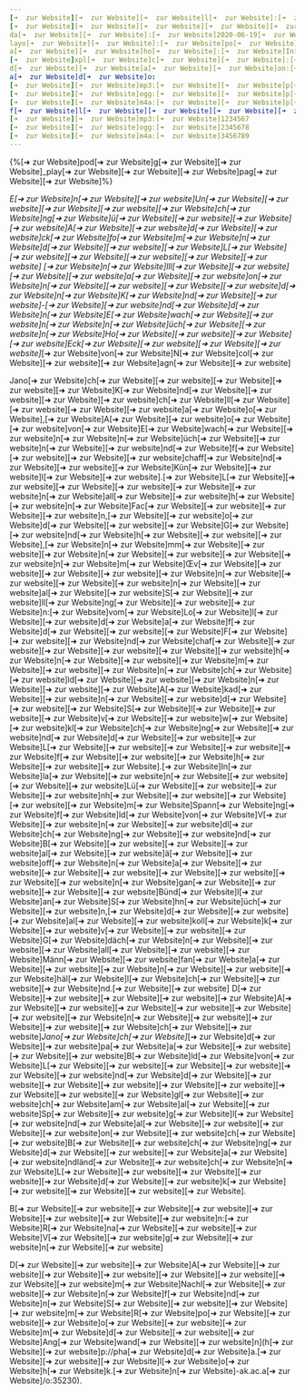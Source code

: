 ```yaml
---
[➜  zur Website][➜  zur Website][➜  zur Website]l[➜  zur Website]:[➜  zur Website]Ep[➜  zur Website][➜  zur Website]od[➜  zur Website][➜  zur Website]01
[➜  zur Website][➜  zur Website][➜  zur Website][➜  zur Website][➜  zur Website][➜  zur Website]l[➜  zur Website]:[➜  zur Website]Jano[➜  zur Website]ch[➜  zur Website][➜  zur Website]nd[➜  zur Website]d[➜  zur Website][➜  zur Website][➜  zur Website]L[➜  zur Website][➜  zur Website][➜  zur Website][➜  zur Website][➜  zur Website]-[➜  zur Website]N[➜  zur Website]col[➜  zur Website][➜  zur Website][➜  zur Website]agn[➜  zur Website][➜  zur Website]
da[➜  zur Website][➜  zur Website]:[➜  zur Website]2020-06-19[➜  zur Website]10:02:00
layo[➜  zur Website][➜  zur Website]:[➜  zur Website]po[➜  zur Website][➜  zur Website]
a[➜  zur Website][➜  zur Website]ho[➜  zur Website]:[➜  zur Website]In[➜  zur Website][➜  zur Website][➜  zur Website][➜  zur Website][➜  zur Website][➜  zur Website][➜  zur Website]fü[➜  zur Website][➜  zur Website]K[➜  zur Website]n[➜  zur Website][➜  zur Website]w[➜  zur Website][➜  zur Website][➜  zur Website][➜  zur Website]n[➜  zur Website]chaf[➜  zur Website][➜  zur Website]n,[➜  zur Website]K[➜  zur Website]n[➜  zur Website][➜  zur Website]pädagog[➜  zur Website]k[➜  zur Website][➜  zur Website]nd[➜  zur Website]K[➜  zur Website]n[➜  zur Website][➜  zur Website]v[➜  zur Website][➜  zur Website]m[➜  zur Website][➜  zur Website][➜  zur Website]l[➜  zur Website]ng
[➜  zur Website]xpl[➜  zur Website]c[➜  zur Website][➜  zur Website]:[➜  zur Website]"no"
d[➜  zur Website][➜  zur Website]a[➜  zur Website][➜  zur Website]on:[➜  zur Website]"0:11:26"
a[➜  zur Website]d[➜  zur Website]o:
[➜  zur Website][➜  zur Website]mp3:[➜  zur Website][➜  zur Website]p[➜  zur Website][➜  zur Website]od[➜  zur Website]01.mp3
[➜  zur Website][➜  zur Website]ogg:[➜  zur Website][➜  zur Website]p[➜  zur Website][➜  zur Website]od[➜  zur Website]01.ogg
[➜  zur Website][➜  zur Website]m4a:[➜  zur Website][➜  zur Website]p[➜  zur Website][➜  zur Website]od[➜  zur Website]01.m4a
f[➜  zur Website]l[➜  zur Website][➜  zur Website][➜  zur Website][➜  zur Website][➜  zur Website]:
[➜  zur Website][➜  zur Website]mp3:[➜  zur Website]1234567
[➜  zur Website][➜  zur Website]ogg:[➜  zur Website]2345678
[➜  zur Website][➜  zur Website]m4a:[➜  zur Website]3456789
---
```


{%[➜  zur Website]pod[➜  zur Website]g[➜  zur Website][➜  zur Website]_play[➜  zur Website][➜  zur Website][➜  zur Website]pag[➜  zur Website][➜  zur Website]%}

_E[➜ zur Website]n[➜ zur Website][➜ zur website]Un[➜ zur Website][➜ zur website][➜ zur Website][➜ zur website][➜ zur Website]ch[➜ zur Website]ng[➜ zur Website]ü[➜ zur Website][➜ zur website][➜ zur Website][➜ zur website]A[➜ zur Website][➜ zur website]d[➜ zur Website][➜ zur website]ck[➜ zur Website]fo[➜ zur Website]m[➜ zur Website]n[➜ zur Website]d[➜ zur Website][➜ zur website][➜ zur Website]L[➜ zur Website][➜ zur website][➜ zur Website][➜ zur website][➜ zur Website][➜ zur website]
[➜ zur Website]n[➜ zur Website]Ill[➜ zur Website][➜ zur website][➜ zur Website][➜ zur website]a[➜ zur Website][➜ zur website]on[➜ zur Website]n[➜ zur Website][➜ zur website][➜ zur Website][➜ zur website]d[➜ zur Website]n[➜ zur Website]K[➜ zur Website]nd[➜ zur Website][➜ zur website]-[➜ zur Website][➜ zur website]nd[➜ zur Website]d[➜ zur Website]n[➜ zur Website]E[➜ zur Website]wach[➜ zur Website][➜ zur website]n[➜ zur Website]n[➜ zur Website]üch[➜ zur Website][➜ zur website]n[➜ zur Website]Ho[➜ zur Website][➜ zur website][➜ zur Website][➜ zur website]Eck[➜ zur Website][➜ zur website][➜ zur Website][➜ zur website]_[➜ zur Website]von[➜ zur Website]N[➜ zur Website]col[➜ zur Website][➜ zur website][➜ zur Website]agn[➜ zur Website][➜ zur website]

Jano[➜ zur Website]ch[➜ zur Website][➜ zur website][➜ zur Website][➜ zur website][➜ zur Website]K[➜ zur Website]nd[➜ zur Website][➜ zur website][➜ zur Website][➜ zur website]ch[➜ zur Website]ll[➜ zur Website][➜ zur website][➜ zur Website][➜ zur website]a[➜ zur Website]o[➜ zur Website],[➜ zur Website]A[➜ zur Website][➜ zur website]o[➜ zur Website][➜ zur website]von[➜ zur Website]E[➜ zur Website]wach[➜ zur Website][➜ zur website]n[➜ zur Website]n[➜ zur Website]üch[➜ zur Website][➜ zur website]n[➜ zur Website][➜ zur website]nd[➜ zur Website]f[➜ zur Website][➜ zur website][➜ zur Website][➜ zur website]chaff[➜ zur Website]nd[➜ zur Website][➜ zur website][➜ zur Website]Kün[➜ zur Website][➜ zur website]l[➜ zur Website][➜ zur website].[➜ zur Website]L[➜ zur Website][➜ zur website][➜ zur Website][➜ zur website][➜ zur Website][➜ zur website]n[➜ zur Website]all[➜ zur Website][➜ zur website]h[➜ zur Website][➜ zur website]n[➜ zur Website]Fac[➜ zur Website][➜ zur website][➜ zur Website][➜ zur website]n,[➜ zur Website][➜ zur website]o[➜ zur Website]d[➜ zur Website][➜ zur website][➜ zur Website]G[➜ zur Website][➜ zur website]nd[➜ zur Website]h[➜ zur Website][➜ zur website][➜ zur Website],[➜ zur Website]n[➜ zur Website]mm[➜ zur Website][➜ zur website][➜ zur Website]n[➜ zur Website][➜ zur website][➜ zur Website][➜ zur website]n[➜ zur Website]m[➜ zur Website]Œv[➜ zur Website][➜ zur website][➜ zur Website][➜ zur website][➜ zur Website]n[➜ zur Website][➜ zur website][➜ zur Website][➜ zur website]n[➜ zur Website][➜ zur website]al[➜ zur Website][➜ zur website]S[➜ zur Website][➜ zur website]ll[➜ zur Website]ng[➜ zur Website][➜ zur website][➜ zur Website]n:[➜ zur Website]vom[➜ zur Website]Lo[➜ zur Website]l[➜ zur Website][➜ zur website]d[➜ zur Website]a[➜ zur Website]f[➜ zur Website]d[➜ zur Website][➜ zur website][➜ zur Website]F[➜ zur Website][➜ zur website][➜ zur Website]nd[➜ zur Website]chaf[➜ zur Website][➜ zur website][➜ zur Website][➜ zur website][➜ zur Website][➜ zur website]h[➜ zur Website]n[➜ zur Website][➜ zur website][➜ zur Website]m[➜ zur Website][➜ zur website][➜ zur Website]n[➜ zur Website]ch[➜ zur Website][➜ zur website]ld[➜ zur Website][➜ zur website][➜ zur Website]n[➜ zur Website][➜ zur website][➜ zur Website]A[➜ zur Website]kad[➜ zur Website][➜ zur website]n[➜ zur Website][➜ zur website]d[➜ zur Website][➜ zur website][➜ zur Website]S[➜ zur Website]l[➜ zur Website][➜ zur website][➜ zur Website]v[➜ zur Website][➜ zur website]w[➜ zur Website][➜ zur website]kl[➜ zur Website]ch[➜ zur Website]ng[➜ zur Website][➜ zur website]nd[➜ zur Website]d[➜ zur Website][➜ zur website][➜ zur Website]L[➜ zur Website][➜ zur website][➜ zur Website][➜ zur website][➜ zur Website]f[➜ zur Website][➜ zur website][➜ zur Website]h[➜ zur Website][➜ zur website][➜ zur Website].[➜ zur Website]In[➜ zur Website]la[➜ zur Website][➜ zur website]n[➜ zur Website][➜ zur website][➜ zur Website][➜ zur website]Lü[➜ zur Website][➜ zur website][➜ zur Website][➜ zur website]nh[➜ zur Website][➜ zur website][➜ zur Website][➜ zur website][➜ zur Website]m[➜ zur Website]Spann[➜ zur Website]ng[➜ zur Website]f[➜ zur Website]ld[➜ zur Website]von[➜ zur Website]V[➜ zur Website][➜ zur website]n[➜ zur Website][➜ zur website]dl[➜ zur Website]ch[➜ zur Website]ng[➜ zur Website][➜ zur website]nd[➜ zur Website]B[➜ zur Website][➜ zur website][➜ zur Website][➜ zur website]al[➜ zur Website][➜ zur website]ä[➜ zur Website][➜ zur website]off[➜ zur Website]n[➜ zur Website]a[➜ zur Website][➜ zur website][➜ zur Website][➜ zur website][➜ zur Website][➜ zur website][➜ zur Website][➜ zur website]n[➜ zur Website]gan[➜ zur Website][➜ zur website][➜ zur Website][➜ zur website]Bünd[➜ zur Website]l[➜ zur Website]an[➜ zur Website]S[➜ zur Website]hn[➜ zur Website]üch[➜ zur Website][➜ zur website]n,[➜ zur Website]d[➜ zur Website][➜ zur website][➜ zur Website]al[➜ zur Website][➜ zur website]koll[➜ zur Website]k[➜ zur Website][➜ zur website]v[➜ zur Website][➜ zur website][➜ zur Website]G[➜ zur Website]däch[➜ zur Website]n[➜ zur Website][➜ zur website][➜ zur Website]all[➜ zur Website][➜ zur website][➜ zur Website]Männ[➜ zur Website][➜ zur website]fan[➜ zur Website]a[➜ zur Website][➜ zur website][➜ zur Website]n[➜ zur Website][➜ zur website][➜ zur Website]häl[➜ zur Website]l[➜ zur Website]ch[➜ zur Website][➜ zur website][➜ zur Website]nd.[➜ zur Website][➜ zur website]
D[➜ zur Website][➜ zur website][➜ zur Website][➜ zur website][➜ zur Website]A[➜ zur Website][➜ zur website][➜ zur Website][➜ zur website][➜ zur Website][➜ zur website][➜ zur Website]n[➜ zur Website][➜ zur website][➜ zur Website][➜ zur website][➜ zur Website]ch[➜ zur Website][➜ zur website]_Jano[➜ zur Website]ch[➜ zur Website]_[➜ zur Website]d[➜ zur Website][➜ zur website]pa[➜ zur Website]a[➜ zur Website][➜ zur website][➜ zur Website][➜ zur website]B[➜ zur Website]ld[➜ zur Website]von[➜ zur Website]L[➜ zur Website][➜ zur website][➜ zur Website][➜ zur website][➜ zur Website][➜ zur website]nd[➜ zur Website]d[➜ zur Website][➜ zur website][➜ zur Website][➜ zur website][➜ zur Website][➜ zur website][➜ zur Website][➜ zur website][➜ zur Website]gl[➜ zur Website][➜ zur website]ch[➜ zur Website]am[➜ zur Website]al[➜ zur Website][➜ zur website]Sp[➜ zur Website][➜ zur website]g[➜ zur Website]l[➜ zur Website][➜ zur website]nd[➜ zur Website]al[➜ zur Website][➜ zur website][➜ zur Website][➜ zur website]on[➜ zur Website][➜ zur website]ch[➜ zur Website][➜ zur website]B[➜ zur Website][➜ zur website]ch[➜ zur Website]ng[➜ zur Website]d[➜ zur Website][➜ zur website][➜ zur Website]a[➜ zur Website][➜ zur website]ndländ[➜ zur Website][➜ zur website]ch[➜ zur Website]n[➜ zur Website]L[➜ zur Website][➜ zur website][➜ zur Website][➜ zur website][➜ zur Website]d[➜ zur Website][➜ zur website]k[➜ zur Website][➜ zur website][➜ zur Website][➜ zur website][➜ zur Website].

B[➜ zur Website][➜ zur website][➜ zur Website][➜ zur website][➜ zur Website][➜ zur website][➜ zur Website][➜ zur website]n:[➜ zur Website]R[➜ zur Website]na[➜ zur Website][➜ zur website][➜ zur Website]V[➜ zur Website][➜ zur website]g[➜ zur Website][➜ zur website]n[➜ zur Website][➜ zur website]

D[➜ zur Website][➜ zur website][➜ zur Website]A[➜ zur Website][➜ zur website][➜ zur Website][➜ zur website][➜ zur Website][➜ zur website][➜ zur Website][➜ zur website]m[➜ zur Website]Nachl[➜ zur Website][➜ zur website][➜ zur Website]n[➜ zur Website]f[➜ zur Website]nd[➜ zur Website]n[➜ zur Website]S[➜ zur Website][➜ zur website][➜ zur Website][➜ zur website]m[➜ zur Website]R[➜ zur Website]po[➜ zur Website][➜ zur website][➜ zur Website]o[➜ zur Website][➜ zur website][➜ zur Website]m[➜ zur Website]d[➜ zur Website][➜ zur website][➜ zur Website]Ang[➜ zur Website]wand[➜ zur Website][➜ zur website]n](h[➜ zur Website][➜ zur website]p://pha[➜ zur Website]d[➜ zur Website]a.[➜ zur Website][➜ zur website][➜ zur Website]l[➜ zur Website]o[➜ zur Website]h[➜ zur Website]k.[➜ zur Website]n[➜ zur Website]-ak.ac.a[➜ zur Website]/o:35230).

